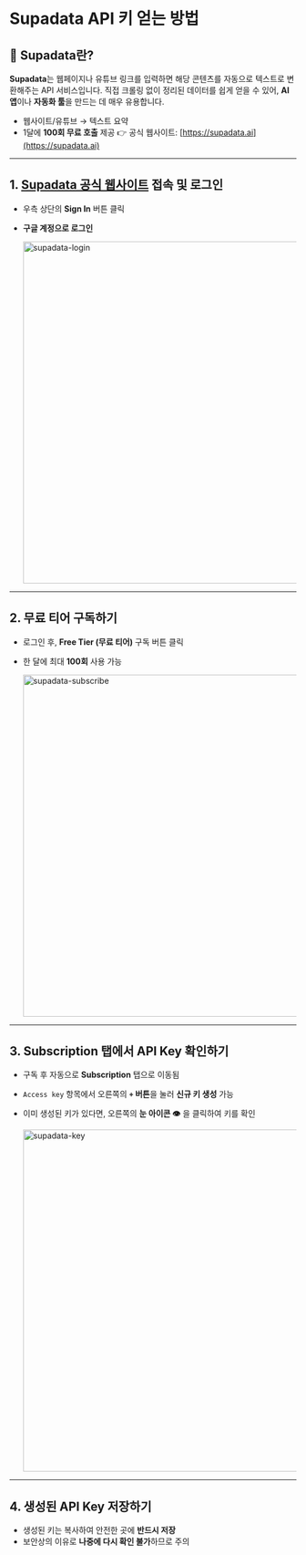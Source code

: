 # Supadata API 키 얻는 방법

## 📌 Supadata란?

**Supadata**는 웹페이지나 유튜브 링크를 입력하면 해당 콘텐츠를 자동으로 텍스트로 변환해주는 API 서비스입니다.
직접 크롤링 없이 정리된 데이터를 쉽게 얻을 수 있어, **AI 앱**이나 **자동화 툴**을 만드는 데 매우 유용합니다.
* 웹사이트/유튜브 → 텍스트 요약
* 1달에 **100회 무료 호출** 제공
👉 공식 웹사이트: [https://supadata.ai](https://supadata.ai)

---

## 1. [Supadata 공식 웹사이트](https://supadata.ai/) 접속 및 로그인

* 우측 상단의 **Sign In** 버튼 클릭
* **구글 계정으로 로그인**

  <img width="600" alt="supadata-login" src="https://github.com/user-attachments/assets/875fc0d4-9f8e-4d5b-9f0a-2f1487caba1c">

---

## 2. 무료 티어 구독하기

* 로그인 후, **Free Tier (무료 티어)** 구독 버튼 클릭
* 한 달에 최대 **100회** 사용 가능

  <img width="600" alt="supadata-subscribe" src="https://github.com/user-attachments/assets/6bf96e02-1608-4849-b908-3a35ed2ec5e5">

---

## 3. Subscription 탭에서 API Key 확인하기

* 구독 후 자동으로 **Subscription** 탭으로 이동됨
* `Access key` 항목에서 오른쪽의 **`+` 버튼**을 눌러 **신규 키 생성** 가능
* 이미 생성된 키가 있다면, 오른쪽의 **눈 아이콘 👁️** 을 클릭하여 키를 확인

  <img width="600" alt="supadata-key" src="https://github.com/user-attachments/assets/b40306c4-f822-43ef-8118-e12086317a0b">

---

## 4. 생성된 API Key 저장하기

* 생성된 키는 복사하여 안전한 곳에 **반드시 저장**
* 보안상의 이유로 **나중에 다시 확인 불가**하므로 주의


